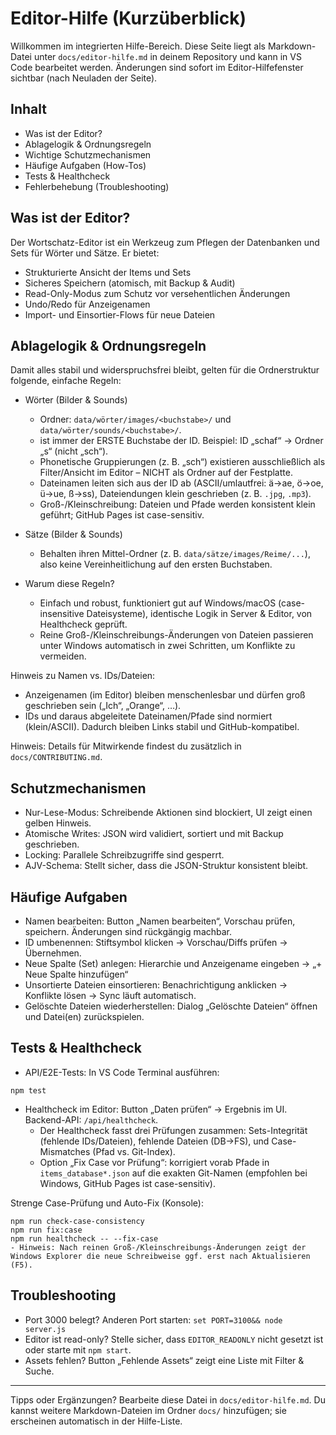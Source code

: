 # Editor-Hilfe (Kurzüberblick)

Willkommen im integrierten Hilfe-Bereich. Diese Seite liegt als Markdown-Datei unter `docs/editor-hilfe.md` in deinem Repository und kann in VS Code bearbeitet werden. Änderungen sind sofort im Editor-Hilfefenster sichtbar (nach Neuladen der Seite).

## Inhalt

- Was ist der Editor?
- Ablagelogik & Ordnungsregeln
- Wichtige Schutzmechanismen
- Häufige Aufgaben (How-Tos)
- Tests & Healthcheck
- Fehlerbehebung (Troubleshooting)

## Was ist der Editor?

Der Wortschatz-Editor ist ein Werkzeug zum Pflegen der Datenbanken und Sets für Wörter und Sätze. Er bietet:

- Strukturierte Ansicht der Items und Sets
- Sicheres Speichern (atomisch, mit Backup & Audit)
- Read-Only-Modus zum Schutz vor versehentlichen Änderungen
- Undo/Redo für Anzeigenamen
- Import- und Einsortier-Flows für neue Dateien

## Ablagelogik & Ordnungsregeln

Damit alles stabil und widerspruchsfrei bleibt, gelten für die Ordnerstruktur folgende, einfache Regeln:

- Wörter (Bilder & Sounds)
	- Ordner: `data/wörter/images/<buchstabe>/` und `data/wörter/sounds/<buchstabe>/`.
	- <buchstabe> ist immer der ERSTE Buchstabe der ID. Beispiel: ID „schaf“ → Ordner „s“ (nicht „sch“).
	- Phonetische Gruppierungen (z. B. „sch“) existieren ausschließlich als Filter/Ansicht im Editor – NICHT als Ordner auf der Festplatte.
	- Dateinamen leiten sich aus der ID ab (ASCII/umlautfrei: ä→ae, ö→oe, ü→ue, ß→ss), Dateiendungen klein geschrieben (z. B. `.jpg`, `.mp3`).
	- Groß-/Kleinschreibung: Dateien und Pfade werden konsistent klein geführt; GitHub Pages ist case-sensitiv.

- Sätze (Bilder & Sounds)
	- Behalten ihren Mittel-Ordner (z. B. `data/sätze/images/Reime/...`), also keine Vereinheitlichung auf den ersten Buchstaben.

- Warum diese Regeln?
	- Einfach und robust, funktioniert gut auf Windows/macOS (case-insensitive Dateisysteme), identische Logik in Server & Editor, von Healthcheck geprüft.
	- Reine Groß-/Kleinschreibungs-Änderungen von Dateien passieren unter Windows automatisch in zwei Schritten, um Konflikte zu vermeiden.

Hinweis zu Namen vs. IDs/Dateien:
- Anzeigenamen (im Editor) bleiben menschenlesbar und dürfen groß geschrieben sein („Ich“, „Orange“, …).
- IDs und daraus abgeleitete Dateinamen/Pfade sind normiert (klein/ASCII). Dadurch bleiben Links stabil und GitHub-kompatibel.

Hinweis: Details für Mitwirkende findest du zusätzlich in `docs/CONTRIBUTING.md`.

## Schutzmechanismen

- Nur-Lese-Modus: Schreibende Aktionen sind blockiert, UI zeigt einen gelben Hinweis.
- Atomische Writes: JSON wird validiert, sortiert und mit Backup geschrieben.
- Locking: Parallele Schreibzugriffe sind gesperrt.
- AJV-Schema: Stellt sicher, dass die JSON-Struktur konsistent bleibt.

## Häufige Aufgaben

- Namen bearbeiten: Button „Namen bearbeiten“, Vorschau prüfen, speichern. Änderungen sind rückgängig machbar.
- ID umbenennen: Stiftsymbol klicken → Vorschau/Diffs prüfen → Übernehmen.
- Neue Spalte (Set) anlegen: Hierarchie und Anzeigename eingeben → „+ Neue Spalte hinzufügen“
- Unsortierte Dateien einsortieren: Benachrichtigung anklicken → Konflikte lösen → Sync läuft automatisch.
- Gelöschte Dateien wiederherstellen: Dialog „Gelöschte Dateien“ öffnen und Datei(en) zurückspielen.

## Tests & Healthcheck

- API/E2E-Tests: In VS Code Terminal ausführen:

```
npm test
```

- Healthcheck im Editor: Button „Daten prüfen“ → Ergebnis im UI. Backend-API: `/api/healthcheck`.
	- Der Healthcheck fasst drei Prüfungen zusammen: Sets-Integrität (fehlende IDs/Dateien), fehlende Dateien (DB→FS), und Case-Mismatches (Pfad vs. Git-Index).
	- Option „Fix Case vor Prüfung“: korrigiert vorab Pfade in `items_database*.json` auf die exakten Git-Namen (empfohlen bei Windows, GitHub Pages ist case-sensitiv).

Strenge Case-Prüfung und Auto-Fix (Konsole):

```
npm run check-case-consistency
npm run fix:case
npm run healthcheck -- --fix-case
- Hinweis: Nach reinen Groß-/Kleinschreibungs-Änderungen zeigt der Windows Explorer die neue Schreibweise ggf. erst nach Aktualisieren (F5).
```

## Troubleshooting

- Port 3000 belegt? Anderen Port starten: `set PORT=3100&& node server.js`
- Editor ist read-only? Stelle sicher, dass `EDITOR_READONLY` nicht gesetzt ist oder starte mit `npm start`.
- Assets fehlen? Button „Fehlende Assets“ zeigt eine Liste mit Filter & Suche.

---

Tipps oder Ergänzungen? Bearbeite diese Datei in `docs/editor-hilfe.md`. Du kannst weitere Markdown-Dateien im Ordner `docs/` hinzufügen; sie erscheinen automatisch in der Hilfe-Liste.
